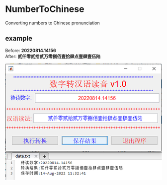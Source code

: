 # NumberToChinese
Converting numbers to Chinese pronunciation

## example
Before: **20220814.14156**  
After: **贰仟零贰拾贰万零捌佰壹拾肆点壹肆壹伍陆**

<div align=center><img src="https://github.com/ScientificProgrammerOwner/NumberToChinese/blob/main/image.png" width="504" height="375"/></div>
